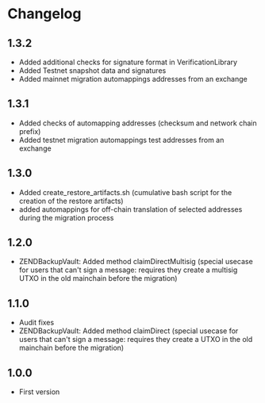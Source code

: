 # Changelog

## 1.3.2
* Added additional checks for signature format in VerificationLibrary
* Added Testnet snapshot data and signatures
* Added mainnet migration automappings addresses from an exchange

## 1.3.1
* Added checks of automapping addresses (checksum and network chain prefix)
* Added testnet migration automappings test addresses from an exchange

## 1.3.0
* Added create_restore_artifacts.sh (cumulative bash script for the creation of the restore artifacts)
* added automappings for off-chain translation of selected addresses during the migration process

## 1.2.0
* ZENDBackupVault: Added method claimDirectMultisig (special usecase for users that can't sign a message: requires they create a multisig UTXO in the old mainchain before the migration)

## 1.1.0
* Audit fixes
* ZENDBackupVault: Added method claimDirect (special usecase for users that can't sign a message: requires they create a UTXO in the old mainchain before the migration)

## 1.0.0
* First version
